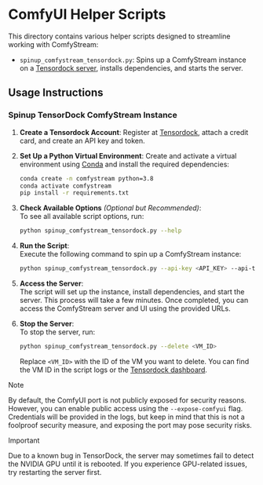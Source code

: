 # ComfyUI Helper Scripts

This directory contains various helper scripts designed to streamline working with ComfyStream:

- `spinup_comfystream_tensordock.py`: Spins up a ComfyStream instance on a [Tensordock server](https://tensordock.com/), installs dependencies, and starts the server.

## Usage Instructions

### Spinup TensorDock ComfyStream Instance

1. **Create a Tensordock Account**: Register at [Tensordock](https://dashboard.tensordock.com/register), attach a credit card, and create an API key and token.
2. **Set Up a Python Virtual Environment**:
   Create and activate a virtual environment using [Conda](https://docs.anaconda.com/miniconda/) and install the required dependencies:

    ```bash
    conda create -n comfystream python=3.8
    conda activate comfystream
    pip install -r requirements.txt
    ```

3. **Check Available Options** *(Optional but Recommended)*:  
   To see all available script options, run:

    ```bash
    python spinup_comfystream_tensordock.py --help
    ```

4. **Run the Script**:  
   Execute the following command to spin up a ComfyStream instance:

    ```bash
    python spinup_comfystream_tensordock.py --api-key <API_KEY> --api-token <API_TOKEN>
    ```

5. **Access the Server**:  
   The script will set up the instance, install dependencies, and start the server. This process will take a few minutes. Once completed, you can access the ComfyStream server and UI using the provided URLs.

6. **Stop the Server**:  
   To stop the server, run:

    ```bash
    python spinup_comfystream_tensordock.py --delete <VM_ID>
    ```

   Replace `<VM_ID>` with the ID of the VM you want to delete. You can find the VM ID in the script logs or the [Tensordock dashboard](https://dashboard.tensordock.com/).

> [!NOTE]  
> By default, the ComfyUI port is not publicly exposed for security reasons. However, you can enable public access using the `--expose-comfyui` flag. Credentials will be provided in the logs, but keep in mind that this is not a foolproof security measure, and exposing the port may pose security risks.

> [!IMPORTANT]  
> Due to a known bug in TensorDock, the server may sometimes fail to detect the NVIDIA GPU until it is rebooted. If you experience GPU-related issues, try restarting the server first.
